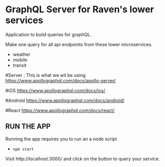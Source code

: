 # GraphQL Server for Raven's lower services
Application to build queries for graphQL. 

Make one query for all api endpoints from these lower microservices.
- weather
- mobile
- transit

#Server : 
This is what we wil be using
https://www.apollographql.com/docs/apollo-server/

#iOS
https://www.apollographql.com/docs/ios/

#Android
https://www.apollographql.com/docs/android/

#React
https://www.apollographql.com/docs/react/

## RUN THE APP
Running the app requires you to run an a node script
- `npm start`

Visit http://localhost:3000/ and click on the button to query your service.